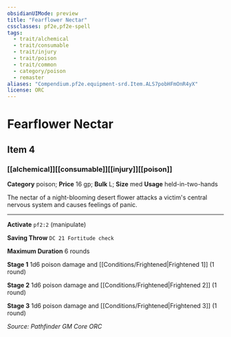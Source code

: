```yaml
---
obsidianUIMode: preview
title: "Fearflower Nectar"
cssclasses: pf2e,pf2e-spell
tags:
  - trait/alchemical
  - trait/consumable
  - trait/injury
  - trait/poison
  - trait/common
  - category/poison
  - remaster
aliases: "Compendium.pf2e.equipment-srd.Item.ALS7pobHFmOnR4yX"
license: ORC
---
```

# Fearflower Nectar
## Item 4
### [[alchemical]][[consumable]][[injury]][[poison]]

**Category** poison; 
**Price** 16 gp; 
**Bulk** L; **Size** med
**Usage** held-in-two-hands

The nectar of a night-blooming desert flower attacks a victim's central nervous system and causes feelings of panic.

* * *

**Activate** `pf2:2` (manipulate)

**Saving Throw** `DC 21 Fortitude check`

**Maximum Duration** 6 rounds

**Stage 1** 1d6 poison damage and [[Conditions/Frightened|Frightened 1]] (1 round)

**Stage 2** 1d6 poison damage and [[Conditions/Frightened|Frightened 2]] (1 round)

**Stage 3** 1d6 poison damage and [[Conditions/Frightened|Frightened 3]] (1 round)

*Source: Pathfinder GM Core*
*ORC*